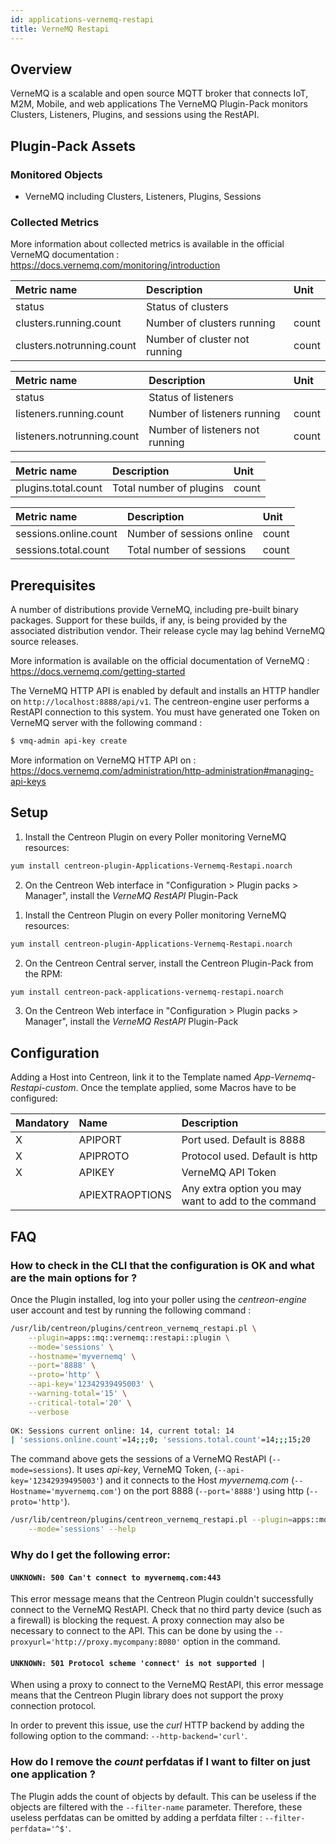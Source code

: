 ```yaml
---
id: applications-vernemq-restapi
title: VerneMQ Restapi
---
```


## Overview

VerneMQ is a scalable and open source MQTT broker that connects IoT, M2M, Mobile, and web applications
The VerneMQ Plugin-Pack monitors Clusters, Listeners, Plugins, and sessions using the RestAPI.

## Plugin-Pack Assets

### Monitored Objects

* VerneMQ including Clusters, Listeners, Plugins, Sessions

### Collected Metrics

More information about collected metrics is available in the official VerneMQ documentation : https://docs.vernemq.com/monitoring/introduction

<!--DOCUSAURUS_CODE_TABS-->

<!--Clusters-->

| Metric name                      | Description                         | Unit  |
| :------------------------------- | :---------------------------------- | :---- |
| status                           | Status of clusters                  |       |
| clusters.running.count           | Number of clusters running          | count |
| clusters.notrunning.count        | Number of cluster not running       | count |

<!--Listeners-->

| Metric name                      | Description                         | Unit  |
| :------------------------------- | :---------------------------------- | :---- |
| status                           | Status of listeners                 |       |
| listeners.running.count          | Number of listeners running         | count |
| listeners.notrunning.count       | Number of listeners not running     | count |

<!--Plugins-->

| Metric name                      | Description                         | Unit  |
| :------------------------------- | :---------------------------------- | :---- |
| plugins.total.count              | Total number of plugins             | count |

<!--Sessions-->

| Metric name                      | Description                         | Unit  |
| :------------------------------- | :---------------------------------- | :---- |
| sessions.online.count            | Number of sessions online           | count |
| sessions.total.count             | Total number of sessions            | count |

<!--END_DOCUSAURUS_CODE_TABS-->

## Prerequisites

A number of distributions provide VerneMQ, including pre-built binary packages.
Support for these builds, if any, is being provided by the associated distribution vendor.
Their release cycle may lag behind VerneMQ source releases.

More information is available on the official documentation of VerneMQ : https://docs.vernemq.com/getting-started

The VerneMQ HTTP API is enabled by default and installs an HTTP handler on `http://localhost:8888/api/v1`.
The centreon-engine user performs a RestAPI connection to this system. 
You must have generated one Token on VerneMQ server with the following command :

```bash
$ vmq-admin api-key create
```

More information on VerneMQ HTTP API on : https://docs.vernemq.com/administration/http-administration#managing-api-keys

## Setup

<!--DOCUSAURUS_CODE_TABS-->

<!--Online IMP Licence & IT-100 Editions-->

1. Install the Centreon Plugin on every Poller monitoring VerneMQ resources:

```bash
yum install centreon-plugin-Applications-Vernemq-Restapi.noarch
```

2. On the Centreon Web interface in "Configuration > Plugin packs > Manager", install the *VerneMQ RestAPI* Plugin-Pack

<!--Offline IMP License-->

1. Install the Centreon Plugin on every Poller monitoring VerneMQ resources:

```bash
yum install centreon-plugin-Applications-Vernemq-Restapi.noarch
```

2. On the Centreon Central server, install the Centreon Plugin-Pack from the RPM:

```bash
yum install centreon-pack-applications-vernemq-restapi.noarch
```

3. On the Centreon Web interface in "Configuration > Plugin packs > Manager", install the *VerneMQ RestAPI* Plugin-Pack

<!--END_DOCUSAURUS_CODE_TABS-->

## Configuration

Adding a Host into Centreon, link it to the Template named *App-Vernemq-Restapi-custom*.
Once the template applied, some Macros have to be configured:

| Mandatory   | Name             | Description                                         |
| :---------- | :--------------- | :-------------------------------------------------- |
| X           | APIPORT          | Port used. Default is 8888                          |
| X           | APIPROTO         | Protocol used. Default is http                      |
| X           | APIKEY           | VerneMQ API Token                                   |
|             | APIEXTRAOPTIONS  | Any extra option you may want to add to the command |

<!--END_DOCUSAURUS_CODE_TABS-->

## FAQ

### How to check in the CLI that the configuration is OK and what are the main options for ?

Once the Plugin installed, log into your poller using the *centreon-engine* user account and test by running the following command :

```bash
/usr/lib/centreon/plugins/centreon_vernemq_restapi.pl \
	--plugin=apps::mq::vernemq::restapi::plugin \
	--mode='sessions' \
	--hostname='myvernemq' \
	--port='8888' \
	--proto='http' \
	--api-key='12342939495003' \
	--warning-total='15' \
	--critical-total='20' \
	--verbose
	
OK: Sessions current online: 14, current total: 14 
| 'sessions.online.count'=14;;;0; 'sessions.total.count'=14;;;15;20
```

The command above gets the sessions of a VerneMQ RestAPI (```--mode=sessions```).
It uses _api-key_, VerneMQ Token, (```--api-key='12342939495003'```)
and it connects to the Host _myvernemq.com_ (```--Hostname='myvernemq.com'```) 
on the port 8888 (```--port='8888'```) using http (```--proto='http'```).

```bash
/usr/lib/centreon/plugins/centreon_vernemq_restapi.pl --plugin=apps::mq::vernemq::restapi::plugin \
	--mode='sessions' --help
```

### Why do I get the following error: 

#### ```UNKNOWN: 500 Can't connect to myvernemq.com:443```

This error message means that the Centreon Plugin couldn't successfully connect to the VerneMQ RestAPI.
Check that no third party device (such as a firewall) is blocking the request.
A proxy connection may also be necessary to connect to the API. This can be done by using the ```--proxyurl='http://proxy.mycompany:8080'``` option in the command.

#### ```UNKNOWN: 501 Protocol scheme 'connect' is not supported |``` 

When using a proxy to connect to the VerneMQ RestAPI, this error message means that the Centreon Plugin library does not support
the proxy connection protocol.

In order to prevent this issue, use the *curl* HTTP backend by adding the following option to the command: ```--http-backend='curl'```.

### How do I remove the *count* perfdatas if I want to filter on just one application ?

The Plugin adds the count of objects by default. This can be useless if the objects are filtered with the ```--filter-name``` parameter.
Therefore, these useless perfdatas can be omitted by adding a perfdata filter : ```--filter-perfdata='^$'```.
